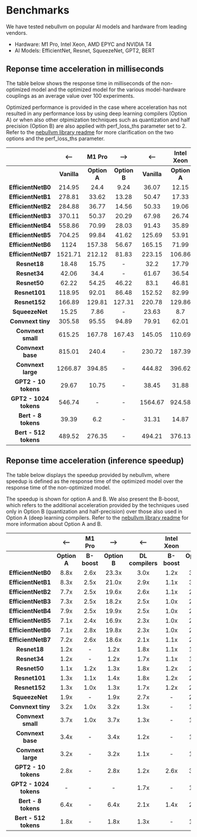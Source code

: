 # Benchmarks

We have tested nebullvm on popular AI models and hardware from leading vendors.

- Hardware: M1 Pro, Intel Xeon, AMD EPYC and  NVIDIA T4
- AI Models: EfficientNet, Resnet, SqueezeNet, GPT2, BERT

## Reponse time acceleration in milliseconds

The table below shows the response time in milliseconds of the non-optimized model and the optimized model for the various model-hardware couplings as an average value over 100 experiments.
  
Optimized performance is provided in the case where acceleration has not resulted in any performance loss by using deep learning compilers (Option A) or when also other otpimization techniques such as quantization and half precision (Option B) are also applied with perf_loss_ths parameter set to 2. Refer to the <a href="https://github.com/nebuly-ai/nebullvm#get-started">nebullvm library readme</a> for more clarification on the two options and the perf_loss_ths parameter.

|                   | <--   |  **M1 Pro**  |   -->      |    <--   | **Intel Xeon** |  -->      |   <--  | **AMD EPYC** |   -->     |    <--  | **Nvidia T4** |  -->     |
|:----------------------:|:-----------:|:------------:|:------------:|:-----------:|:---------------:|:------------:|:-----------:|:-------------:|:------------:|:-----------:|:-------------:|:------------:|
|                        | **Vanilla** | **Option A** | **Option B** | **Vanilla** |   **Option A**  | **Option B** | **Vanilla** |  **Option A** | **Option B** | **Vanilla** |  **Option A** | **Option B** |
| **EfficientNetB0**     |    214.95   |     24.4     |     9.24     |    36.07    |      12.15      |     10.44    |    86.29    |     38.64     |     31.67    |    12.92    |      9.59     |       -      |
| **EfficientNetB1**     |    278.81   |     33.62    |     13.28    |    50.47    |      17.33      |     16.15    |    96.65    |     59.93     |     41.69    |    17.99    |     14.19     |       -      |
| **EfficientNetB2**     |    284.88   |     36.77    |     14.56    |    50.33    |      19.06      |     17.99    |    97.32    |     65.93     |       -      |    36.91    |     13.46     |       -      |
| **EfficientNetB3**     |    370.11   |     50.37    |     20.29    |    67.98    |      26.74      |     25.83    |    207.95   |     89.61     |       -      |    20.26    |     14.33     |       -      |
| **EfficientNetB4**     |    558.86   |     70.99    |     28.03    |    91.43    |      35.89      |     35.08    |    274.93   |     119.17    |       -      |    24.89    |     17.08     |       -      |
| **EfficientNetB5**     |    704.25   |     99.84    |     41.62    |    125.69   |      53.91      |     51.7     |    481.7    |     188.63    |       -      |    31.23    |     17.94     |       -      |
| **EfficientNetB6**     |     1124    |    157.38    |     56.67    |    165.15   |      71.99      |     68.74    |    630.95   |     256.65    |       -      |    35.79    |     21.27     |       -      |
| **EfficientNetB7**     |   1521.71   |    212.12    |     81.83    |    223.15   |      106.86     |     95.85    |    766.61   |     395.57    |       -      |    45.65    |     23.32     |       -      |
| **Resnet18**           |    18.48    |     15.75    |       -      |     32.2    |      17.79      |     16.66    |    147.04   |     93.43     |     84.99    |    25.23    |     12.39     |     3.46     |
| **Resnet34**           |    42.06    |     34.4     |       -      |    61.67    |      36.54      |     33.19    |    180.18   |     166.13    |       -      |    27.41    |      5.36     |     4.79     |
| **Resnet50**           |    62.22    |     54.25    |     46.22    |     83.1    |      46.81      |     38.42    |    311.44   |     197.68    |    161.45    |     10.5    |      7.81     |     5.65     |
| **Resnet101**          |    118.95   |     92.01    |     86.48    |    152.52   |      82.99      |     71.19    |    545.65   |     364.74    |    358.55    |    20.22    |     12.82     |     9.43     |
| **Resnet152**          |    166.89   |    129.81    |    127.31    |    220.78   |      129.86     |    104.05    |    810.95   |     540.86    |       -      |    32.51    |     17.86     |     12.92    |
| **SqueezeNet**         |    15.25    |     7.86     |       -      |    23.63    |       8.7       |       -      |    86.78    |     43.49     |       -      |     3.48    |      2.7      |       -      |
| **Convnext tiny**      |    305.58   |     95.55    |     94.89    |    79.91    |      62.01      |       -      |    404.75   |     220.91    |       -      |    38.29    |      9.58     |     7.69     |
| **Convnext small**     |    615.25   |    167.78    |    167.43    |    145.05   |      110.69     |       -      |   735.037   |     544.47    |       -      |    24.31    |     17.02     |     12.21    |
| **Convnext base**      |    815.01   |     240.4    |       -      |    230.72   |      187.39     |       -      |   1237.36   |     966.58    |       -      |    76.53    |     25.79     |     15.44    |
| **Convnext large**     |   1266.87   |    394.85    |       -      |    444.82   |      396.62     |       -      |   2537.23   |    1868.43    |    1567.97   |    108.12   |     38.41     |     23.67    |
| **GPT2 - 10 tokens**   |    29.67    |     10.75    |       -      |    38.45    |      31.88      |     12.15    |    138.11   |     55.31     |     48.76    |    15.31    |      4.42     |     4.01     |
| **GPT2 - 1024 tokens** |    546.74   |       -      |       -      |   1564.67   |      924.58     |       -      |   9423.16   |    5076.11    |       -      |    84.47    |       -       |     58.63    |
| **Bert - 8 tokens**    |    39.39    |      6.2     |       -      |    31.31    |      14.87      |     10.86    |    164.9    |     38.12     |     34.08    |    10.35    |      3.78     |     2.51     |
| **Bert - 512 tokens**  |    489.52   |    276.35    |       -      |    494.21   |      376.13     |       -      |   2985.27   |    1847.31    |       -      |    31.25    |     27.37     |     10.12    |
  
</details> 
  
  
## Reponse time acceleration (inference speedup)
  
The table below displays the speedup provided by nebullvm, where speedup is defined as the response time of the optimized model over the response time of the non-optimized model. 

The speedup is shown for option A and B. We also present the B-boost, which refers to the additional acceleration provided by the techniques used only in Option B (quantization and half-precision) over those also used in Option A (deep learning compilers. Refer to the <a href="https://github.com/nebuly-ai/nebullvm#get-started">nebullvm library readme</a> for more information about Option A and B.
  
  
|                   | <--   |  **M1 Pro**  |   -->      |    <--   | **Intel Xeon** |  -->      |   <--  | **AMD EPYC** |   -->     |    <--  | **Nvidia T4** |  -->     |
|:----------------------:|:------------:|:-----------:|:------------:|:----------------:|:---------------:|:------------:|:----------------:|:-------------:|:------------:|:----------------:|:-------------:|:------------:|
|                        | **Option A** | **B-boost** | **Option B** | **DL compilers** |   **B-boost**   | **Option B** | **DL compilers** |  **B-boost**  | **Option B** | **DL compilers** |  **B-boost**  | **Option B** |
| **EfficientNetB0**     | 8.8x | 2.6x | 23.3x | 3.0x | 1.2x | 3.5x | 2.2x | 1.2x | 2.7x | 1.3x |   -  | 1.3x |
| **EfficientNetB1**     | 8.3x | 2.5x | 21.0x | 2.9x | 1.1x | 3.1x | 1.6x | 1.4x | 2.3x | 1.3x |   -  | 1.3x |
| **EfficientNetB2**     | 7.7x | 2.5x | 19.6x | 2.6x | 1.1x | 2.8x | 1.5x |   -  | 1.5x | 2.7x |   -  | 2.7x |
| **EfficientNetB3**     | 7.3x | 2.5x | 18.2x | 2.5x | 1.0x | 2.6x | 2.3x |   -  | 2.3x | 1.4x |   -  | 1.4x |
| **EfficientNetB4**     | 7.9x | 2.5x | 19.9x | 2.5x | 1.0x | 2.6x | 2.3x |   -  | 2.3x | 1.5x |   -  | 1.5x |
| **EfficientNetB5**     | 7.1x | 2.4x | 16.9x | 2.3x | 1.0x | 2.4x | 2.6x |   -  | 2.6x | 1.7x |   -  | 1.7x |
| **EfficientNetB6**     | 7.1x | 2.8x | 19.8x | 2.3x | 1.0x | 2.4x | 2.5x |   -  | 2.5x | 1.7x |   -  | 1.7x |
| **EfficientNetB7**     | 7.2x | 2.6x | 18.6x | 2.1x | 1.1x | 2.3x | 1.9x |   -  | 1.9x | 2.0x |   -  | 2.0x |
| **Resnet18**           | 1.2x |   -  |  1.2x | 1.8x | 1.1x | 1.9x | 1.6x | 1.1x | 1.7x | 2.0x | 3.6x | 7.3x |
| **Resnet34**           | 1.2x |   -  |  1.2x | 1.7x | 1.1x | 1.9x | 1.1x |   -  | 1.1x | 5.1x | 1.1x | 5.7x |
| **Resnet50**           | 1.1x | 1.2x |  1.3x | 1.8x | 1.2x | 2.2x | 1.6x | 1.2x | 1.9x | 1.3x | 1.4x | 1.9x |
| **Resnet101**          | 1.3x | 1.1x |  1.4x | 1.8x | 1.2x | 2.1x | 1.5x | 1.0x | 1.5x | 1.6x | 1.4x | 2.1x |
| **Resnet152**          | 1.3x | 1.0x |  1.3x | 1.7x | 1.2x | 2.1x | 1.5x |   -  | 1.5x | 1.8x | 1.4x | 2.5x |
| **SqueezeNet**         | 1.9x |   -  |  1.9x | 2.7x |   -  | 2.7x | 2.0x |   -  | 2.0x | 1.3x |   -  | 1.3x |
| **Convnext tiny**      | 3.2x | 1.0x |  3.2x | 1.3x |   -  | 1.3x | 1.8x |   -  | 1.8x | 4.0x | 1.2x | 5.0x |
| **Convnext small**     | 3.7x | 1.0x |  3.7x | 1.3x |   -  | 1.3x | 1.4x |   -  | 1.4x | 1.4x | 1.4x | 2.0x |
| **Convnext base**      | 3.4x |   -  |  3.4x | 1.2x |   -  | 1.2x | 1.3x |   -  | 1.3x | 3.0x | 1.7x | 5.0x |
| **Convnext large**     | 3.2x |   -  |  3.2x | 1.1x |   -  | 1.1x | 1.4x | 1.2x | 1.6x | 2.8x | 1.6x | 4.6x |
| **GPT2 - 10 tokens**   | 2.8x |   -  |  2.8x | 1.2x | 2.6x | 3.2x | 2.5x | 1.1x | 2.8x | 3.5x | 1.1x | 3.8x |
| **GPT2 - 1024 tokens** |   -  |   -  |   -   | 1.7x |   -  | 1.7x | 1.9x |   -  | 1.9x |   -  | 1.6x | 1.4x |
| **Bert - 8 tokens**    | 6.4x |   -  |  6.4x | 2.1x | 1.4x | 2.9x | 4.3x | 1.1x | 4.8x | 2.7x | 1.5x | 4.1x |
| **Bert - 512 tokens**  | 1.8x |   -  |  1.8x | 1.3x |   -  | 1.3x | 1.6x |   -  | 1.6x | 1.1x | 2.7x | 3.1x |


  
